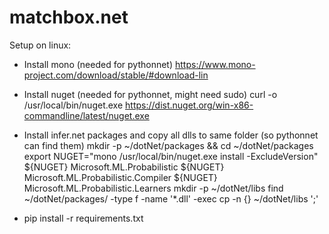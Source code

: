 # matchbox.net
Setup on linux:
- Install mono (needed for pythonnet) https://www.mono-project.com/download/stable/#download-lin
- Install nuget (needed for pythonnet, might need sudo) 
    curl -o /usr/local/bin/nuget.exe https://dist.nuget.org/win-x86-commandline/latest/nuget.exe
- Install infer.net packages and copy all dlls to same folder (so pythonnet can find them) 
mkdir -p ~/dotNet/packages && cd ~/dotNet/packages
export NUGET="mono /usr/local/bin/nuget.exe install -ExcludeVersion"
${NUGET} Microsoft.ML.Probabilistic 
${NUGET} Microsoft.ML.Probabilistic.Compiler 
${NUGET} Microsoft.ML.Probabilistic.Learners
mkdir -p ~/dotNet/libs 
find ~/dotNet/packages/ -type f -name '*.dll' -exec cp -n {} ~/dotNet/libs ';'

- pip install -r requirements.txt